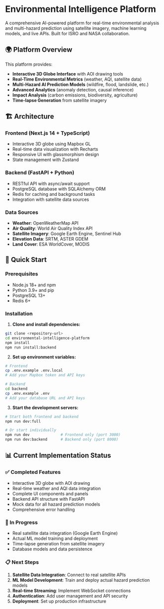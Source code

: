 # Environmental Intelligence Platform

A comprehensive AI-powered platform for real-time environmental analysis and multi-hazard prediction using satellite imagery, machine learning models, and live APIs. Built for ISRO and NASA collaboration.

## 🌍 Platform Overview

This platform provides:

- **Interactive 3D Globe Interface** with AOI drawing tools
- **Real-Time Environmental Metrics** (weather, AQI, satellite data)
- **Multi-Hazard AI Prediction Models** (wildfire, flood, landslide, etc.)
- **Advanced Analytics** (anomaly detection, causal inference)
- **Impact Analysis** (carbon emissions, biodiversity, agriculture)
- **Time-lapse Generation** from satellite imagery

## 🏗️ Architecture

### Frontend (Next.js 14 + TypeScript)
- Interactive 3D globe using Mapbox GL
- Real-time data visualization with Recharts
- Responsive UI with glassmorphism design
- State management with Zustand

### Backend (FastAPI + Python)
- RESTful API with async/await support
- PostgreSQL database with SQLAlchemy ORM
- Redis for caching and background tasks
- Integration with satellite data sources

### Data Sources
- **Weather**: OpenWeatherMap API
- **Air Quality**: World Air Quality Index API
- **Satellite Imagery**: Google Earth Engine, Sentinel Hub
- **Elevation Data**: SRTM, ASTER GDEM
- **Land Cover**: ESA WorldCover, MODIS

## 🚀 Quick Start

### Prerequisites
- Node.js 18+ and npm
- Python 3.9+ and pip
- PostgreSQL 13+
- Redis 6+

### Installation

1. **Clone and install dependencies:**
```bash
git clone <repository-url>
cd environmental-intelligence-platform
npm install
npm run install:backend
```

2. **Set up environment variables:**
```bash
# Frontend
cp .env.example .env.local
# Add your Mapbox token and API keys

# Backend
cd backend
cp .env.example .env
# Add your database URL and API keys
```

3. **Start the development servers:**
```bash
# Start both frontend and backend
npm run dev:full

# Or start individually
npm run dev              # Frontend only (port 3000)
npm run dev:backend      # Backend only (port 8000)
```

## 📊 Current Implementation Status

### ✅ Completed Features
- Interactive 3D globe with AOI drawing
- Real-time weather and AQI data integration
- Complete UI components and panels
- Backend API structure with FastAPI
- Mock data for all hazard prediction models
- Comprehensive error handling

### 🚧 In Progress
- Real satellite data integration (Google Earth Engine)
- Actual ML model training and deployment
- Time-lapse generation from satellite imagery
- Database models and data persistence

### 📋 Next Steps
1. **Satellite Data Integration**: Connect to real satellite APIs
2. **ML Model Development**: Train and deploy actual hazard prediction models
3. **Real-time Streaming**: Implement WebSocket connections
4. **Authentication**: Add user management and API security
5. **Deployment**: Set up production infrastructure